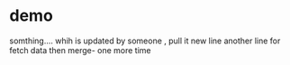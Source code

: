# demo

somthing.... whih is updated by someone , pull it
new line
another line for fetch data then merge- one more time
